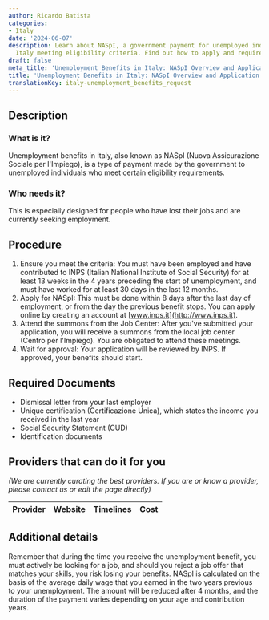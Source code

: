 ```yaml
---
author: Ricardo Batista
categories:
- Italy
date: '2024-06-07'
description: Learn about NASpI, a government payment for unemployed individuals in
  Italy meeting eligibility criteria. Find out how to apply and required documents.
draft: false
meta_title: 'Unemployment Benefits in Italy: NASpI Overview and Application Process'
title: 'Unemployment Benefits in Italy: NASpI Overview and Application Process'
translationKey: italy-unemployment_benefits_request
---
```



## Description
### What is it?
Unemployment benefits in Italy, also known as NASpI (Nuova Assicurazione Sociale per l'Impiego), is a type of payment made by the government to unemployed individuals who meet certain eligibility requirements.

### Who needs it?
This is especially designed for people who have lost their jobs and are currently seeking employment. 

## Procedure
1. Ensure you meet the criteria: You must have been employed and have contributed to INPS (Italian National Institute of Social Security) for at least 13 weeks in the 4 years preceding the start of unemployment, and must have worked for at least 30 days in the last 12 months.
2. Apply for NASpI: This must be done within 8 days after the last day of employment, or from the day the previous benefit stops. You can apply online by creating an account at [www.inps.it](http://www.inps.it).
3. Attend the summons from the Job Center: After you've submitted your application, you will receive a summons from the local job center (Centro per l'Impiego). You are obligated to attend these meetings.
4. Wait for approval: Your application will be reviewed by INPS. If approved, your benefits should start.

## Required Documents
- Dismissal letter from your last employer
- Unique certification (Certificazione Unica), which states the income you received in the last year
- Social Security Statement (CUD)
- Identification documents

## Providers that can do it for you

_(We are currently curating the best providers. If you are or know a provider, please contact us or edit the page directly)_

| Provider        |     Website     |     Timelines    |       Cost      |
| --------------- | --------------- |  :-------------: | :-------------: |

## Additional details
Remember that during the time you receive the unemployment benefit, you must actively be looking for a job, and should you reject a job offer that matches your skills, you risk losing your benefits. NASpI is calculated on the basis of the average daily wage that you earned in the two years previous to your unemployment. The amount will be reduced after 4 months, and the duration of the payment varies depending on your age and contribution years.